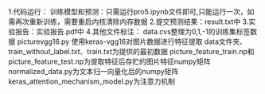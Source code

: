 1.代码运行：
训练模型和预测：只需运行pro5.ipynb文件即可,只能运行一次，如需再次重新训练，需要重启内核清除内存数据
2.提交预测结果：result.txt中
3.实验报告：实验报告.pdf中
4.其他文件标注：
        data.cvs整理为0,1,-1的训练集标签数据
        picturevgg16.py 使用keras-vgg16对图片数据进行特征提取
        data文件夹、train_without_label.txt、train.txt为提供的最初数据
        picture_feature_train.np和picture_feature_test.np为提取特征后存贮的图片特征numpy矩阵
        normalized_data.py为文本归一向量化后的numpy矩阵
        keras_attention_mechanism_model.py为注意力机制